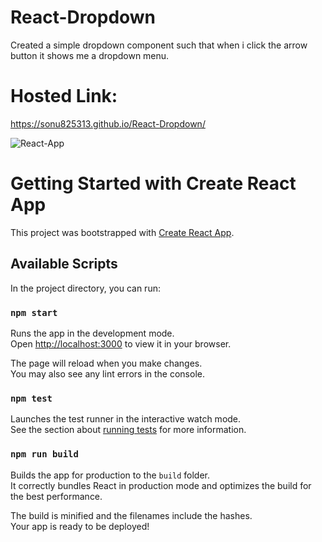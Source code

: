# React-Dropdown

Created a simple dropdown component such that when i click the arrow button it shows me a dropdown menu.

# Hosted Link:

https://sonu825313.github.io/React-Dropdown/

![React-App](https://user-images.githubusercontent.com/106314383/197320979-3e7c9e4b-34f0-480b-ac8a-ff63f3386310.png)


# Getting Started with Create React App

This project was bootstrapped with [Create React App](https://github.com/facebook/create-react-app).

## Available Scripts

In the project directory, you can run:

### `npm start`

Runs the app in the development mode.\
Open [http://localhost:3000](http://localhost:3000) to view it in your browser.

The page will reload when you make changes.\
You may also see any lint errors in the console.

### `npm test`

Launches the test runner in the interactive watch mode.\
See the section about [running tests](https://facebook.github.io/create-react-app/docs/running-tests) for more information.

### `npm run build`

Builds the app for production to the `build` folder.\
It correctly bundles React in production mode and optimizes the build for the best performance.

The build is minified and the filenames include the hashes.\
Your app is ready to be deployed!

